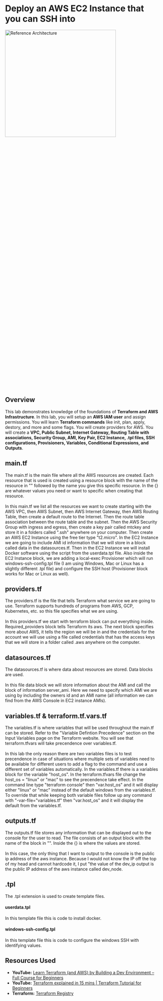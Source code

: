 <h1>Deploy an AWS EC2 Instance that you can SSH into</h1>

<img src="https://i.imgur.com/ygj8Nru.png" height="30%" width="85%" text-align="center" alt="Reference Architecture"/>

<h2>Overview</h2>
This lab demonstrates knowledge of the foundations of <b>Terraform and AWS Infrastructure</b>. In this lab, you will setup an <b>AWS IAM user</b> and assign permissions. You will learn <b>Terraform commands</b> like init, plan, apply, destory, and more and some flags. You will create providers for AWS. You will create a <b>VPC, Public Subnet, Internet Gateway, Routing Table with associations, Security Group, AMI, Key Pair, EC2 Instance, .tpl files, SSH configurations, Provisioners, Variables, Conditional Expressions, and Outputs</b>. 

<br>

<h2>main.tf</h2>
The main.tf is the main file where all the AWS resources are created. Each resource that is used is created using a resource block with the name of the resource in "" followed by the name you give this specific resource. In the {} are whatever values you need or want to specific when creating that resource. 
<br>
<br>
In this main.tf we list all the resources we want to create starting with the AWS VPC, then AWS Subnet, then AWS Internet Gateway, then AWS Routing Table, then create a default route to the Internet. Then the route table association between the route table and the subnet. Then the AWS Security Group with ingress and egress, then create a key pair called mtckey and store it in a folders called ".ssh" anywhere on your computer. Then create an AWS EC2 Instance using the free tier type "t2.micro". In the EC2 Instance we are going to include AMI id information that we will store in a block called data in the datasources.tf. Then in the EC2 Instance we will install Docker software using the script from the userdata.tpl file. Also inside the EC2 Instance block, we are adding a local-exec Provisioner which will run windows-ssh-config.tpl file (I am using Windows, Mac or Linux has a slightly different .tpl file) and configure the SSH host (Provisioner block works for Mac or Linux as well).

<h2>providers.tf</h2>
The providers.tf is the file that tells Terraform what service we are going to use. Terraform supports hundreds of programs from AWS, GCP, Kubernetes, etc. so this file specifies what we are using.
<br>
<br>
In this providers.tf we start with terraform block can put everything inside. Required_providers block tells Terraform its aws. The next block specifies more about AWS, it tells the region we will be in and the credentials for the account we will use using a file  called credentials that has the access keys that we will store in a folder called .aws anywhere on the computer. 

<h2>datasources.tf</h2>
The datasources.tf is where data about resources are stored. Data blocks are used. 
<br>
<br>
In this file data block we will store information about the AMI and call the block of information server_ami. Here we need to specify which AMI we are using by including the owners id and an AMI name (all information we can find from the AWS Console in EC2 instance AMIs).

<h2>variables.tf & terraform.tf.vars.tf</h2>
The variables.tf is where variables that will be used throughout the main.tf can be stored. Refer to the "Variable Defintion Precedence" section on the Input Variables page on the Terraform website. You will see that terraform.tfvars will take precendence over variables.tf.
<br>
<br>
In this lab the only reason there are two variables files is to test precendence in case of situations where multiple sets of variables need to be available for different users to add a flag to the command and use a different set of variables automatically. In the variables.tf there is a variables block for the variable "host_os". In the terraform.tfvars file change the host_os = "linux" or "mac" to see the precendence take effect. In the command line type "terraform console" then "var.host_os" and it will display either "linux" or "mac" instead of the default windows from the variables.tf. To override that while keeping both variable files follow up any command with "-var-file="variables.tf" then "var.host_os" and it will display the default from the variables.tf. 

<h2>outputs.tf</h2>
The outputs.tf file stores any information that can be displayed out to the console for the user to read. The file consists of an output block with the name of the block in "". Inside the {} is where the values are stored.
<br>
<br>
In this case, the only thing that I want to output to the console is the public ip address of the aws instance. Because I would not know the IP off the top of my head and cannot hardcode it, I put "the value of the dev_ip output is the public IP address of the aws instance called dev_node. 

<h2>.tpl</h2>
The .tpl extension is used to create template files. 
<h4>userdata.tpl</h4>
In this template file this is code to install docker.
<h4>windows-ssh-config.tpl</h4>
In this template file this is code to configure the windows SSH with identifying values.

<h2>Resources Used</h2>

- <b>YouTube:</b> [Learn Terraform (and AWS) by Building a Dev Environment – Full Course for Beginners](https://www.youtube.com/watch?v=iRaai1IBlB0&ab_channel=freeCodeCamp.org) <br>
- <b>YouTube:</b> [Terraform explained in 15 mins | Terraform Tutorial for Beginners](https://www.youtube.com/watch?v=l5k1ai_GBDE&t=3s&ab_channel=TechWorldwithNana) <br>
- <b>Terraform:</b> [Terraform Registry](https://developer.hashicorp.com/terraform/language/values/variables)
